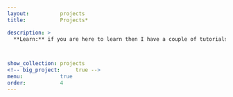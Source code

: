 ```yaml
---
layout:          projects
title:           Projects*

description: >
  **Learn:** if you are here to learn then I have a couple of tutorials I have posted to get you started and I'm always researching useful tips or info about web technologies. 



show_collection: projects
<!-- big_project:     true -->
menu:            true
order:           4
---
```


